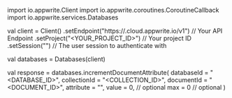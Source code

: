 import io.appwrite.Client
import io.appwrite.coroutines.CoroutineCallback
import io.appwrite.services.Databases

val client = Client()
    .setEndpoint("https://<REGION>.cloud.appwrite.io/v1") // Your API Endpoint
    .setProject("<YOUR_PROJECT_ID>") // Your project ID
    .setSession("") // The user session to authenticate with

val databases = Databases(client)

val response = databases.incrementDocumentAttribute(
    databaseId = "<DATABASE_ID>",
    collectionId = "<COLLECTION_ID>",
    documentId = "<DOCUMENT_ID>",
    attribute = "",
    value = 0, // optional
    max = 0 // optional
)
